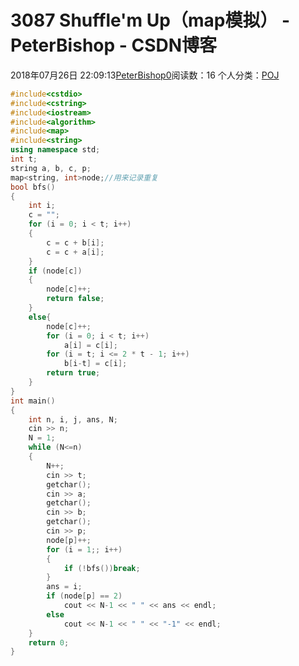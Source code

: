 # 3087 Shuffle'm Up（map模拟） - PeterBishop - CSDN博客





2018年07月26日 22:09:13[PeterBishop0](https://me.csdn.net/qq_40061421)阅读数：16
个人分类：[POJ](https://blog.csdn.net/qq_40061421/article/category/7589386)









```cpp
#include<cstdio>
#include<cstring>
#include<iostream>
#include<algorithm>
#include<map>
#include<string>
using namespace std;
int t;
string a, b, c, p;
map<string, int>node;//用来记录重复
bool bfs()
{
	int i;
	c = "";
	for (i = 0; i < t; i++)
	{
		c = c + b[i];
		c = c + a[i];
	}
	if (node[c])
	{
		node[c]++;
		return false;
	}
	else{
		node[c]++;
		for (i = 0; i < t; i++)
			a[i] = c[i];
		for (i = t; i <= 2 * t - 1; i++)
			b[i-t] = c[i];
		return true;
	}
}
int main()
{
	int n, i, j, ans, N;
	cin >> n;
	N = 1;
	while (N<=n)
	{
		N++;
		cin >> t;
		getchar();
		cin >> a;
		getchar();
		cin >> b;
		getchar();
		cin >> p;
		node[p]++;
		for (i = 1;; i++)
		{
			if (!bfs())break;
		}
		ans = i;
		if (node[p] == 2)
			cout << N-1 << " " << ans << endl;
		else
			cout << N-1 << " " << "-1" << endl;
	}
	return 0;
}
```





